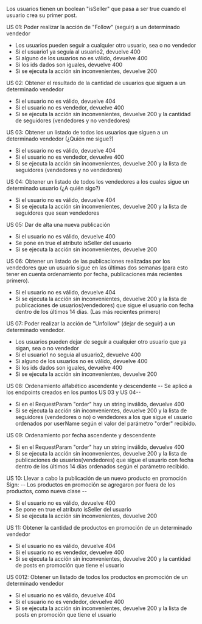 Los usuarios tienen un boolean "isSeller" que pasa a ser true cuando el usuario crea su primer post.

US 01: Poder realizar la acción de "Follow" (seguir) a un determinado vendedor

- Los usuarios pueden seguir a cualquier otro usuario, sea o no vendedor
- Si el usuario1 ya seguía al usuario2, devuelve 400
- Si alguno de los usuarios no es válido, devuelve 400
- Si los ids dados son iguales, devuelve 400
- Si se ejecuta la acción sin inconvenientes, devuelve 200
    
US 02: Obtener el resultado de la cantidad de usuarios que siguen a un determinado vendedor

- Si el usuario no es válido, devuelve 404
- Si el usuario no es vendedor, devuelve 400
- Si se ejecuta la acción sin inconvenientes, devuelve 200 y la cantidad de seguidores (vendedores y no vendedores)

US 03: Obtener un listado de todos los usuarios que siguen a un determinado vendedor (¿Quién me sigue?)

- Si el usuario no es válido, devuelve 404
- Si el usuario no es vendedor, devuelve 400
- Si se ejecuta la acción sin inconvenientes, devuelve 200 y la lista de seguidores (vendedores y no vendedores)

US 04: Obtener un listado de todos los vendedores a los cuales sigue un determinado usuario (¿A quién sigo?)

- Si el usuario no es válido, devuelve 404
- Si se ejecuta la acción sin inconvenientes, devuelve 200 y la lista de seguidores que sean vendedores

US 05: Dar de alta una nueva publicación

- Si el usuario no es válido, devuelve 400
- Se pone en true el atributo isSeller del usuario
- Si se ejecuta la acción sin inconvenientes, devuelve 200

US 06: Obtener un listado de las publicaciones realizadas por los vendedores que un usuario sigue en las últimas dos semanas (para esto tener en cuenta ordenamiento por fecha, publicaciones más recientes primero).

- Si el usuario no es válido, devuelve 404
- Si se ejecuta la acción sin inconvenientes, devuelve 200 y la lista de publicaciones de usuarios(vendedores) que sigue el usuario con fecha dentro de los últimos 14 días. (Las más recientes primero)

US 07: Poder realizar la acción de "Unfollow" (dejar de seguir) a un determinado vendedor.

- Los usuarios pueden dejar de seguir a cualquier otro usuario que ya sigan, sea o no vendedor
- Si el usuario1 no seguía al usuario2, devuelve 400
- Si alguno de los usuarios no es válido, devuelve 400
- Si los ids dados son iguales, devuelve 400
- Si se ejecuta la acción sin inconvenientes, devuelve 200

US 08: Ordenamiento alfabético ascendente y descendente
-- Se aplicó a los endpoints creados en los puntos US 03 y US 04--

- Si en el RequestParam "order" hay un string inválido, devuelve 400
- Si se ejecuta la acción sin inconvenientes, devuelve 200 y la lista de seguidores (vendedores o no) o vendedores a los que sigue el usuario ordenados por userName según el valor del parámetro "order" recibido.

US 09: Ordenamiento por fecha ascendente y descendente

- Si en el RequestParam "order" hay un string inválido, devuelve 400
- Si se ejecuta la acción sin inconvenientes, devuelve 200 y la lista de publicaciones de usuarios(vendedores) que sigue el usuario con fecha dentro de los últimos 14 días ordenados según el parámetro recibido.

US 10: Llevar a cabo la publicación de un nuevo producto en promoción Sign:
-- Los productos en promoción se agregaron por fuera de los productos, como nueva clase --

- Si el usuario no es válido, devuelve 400
- Se pone en true el atributo isSeller del usuario
- Si se ejecuta la acción sin inconvenientes, devuelve 200

US 11: Obtener la cantidad de productos en promoción de un determinado vendedor

- Si el usuario no es válido, devuelve 404
- Si el usuario no es vendedor, devuelve 400
- Si se ejecuta la acción sin inconvenientes, devuelve 200 y la cantidad de posts en promoción que tiene el usuario

US 0012: Obtener un listado de todos los productos en promoción de un determinado vendedor

- Si el usuario no es válido, devuelve 404
- Si el usuario no es vendedor, devuelve 400
- Si se ejecuta la acción sin inconvenientes, devuelve 200 y la lista de posts en promoción que tiene el usuario
